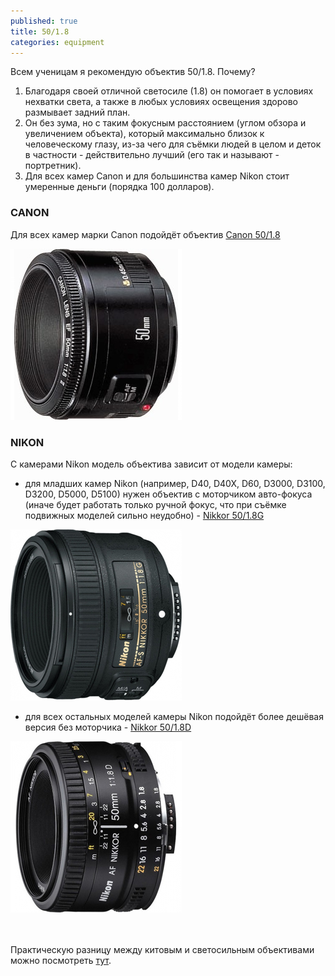 ```yaml
---
published: true
title: 50/1.8
categories: equipment
---
```


Всем ученицам я рекомендую объектив 50/1.8. Почему?

1. Благодаря своей отличной светосиле (1.8) он помогает в условиях нехватки света, а также в любых условиях освещения здорово размывает задний план. 
1. Он без зума, но с таким фокусным расстоянием (углом обзора и увеличением объекта), который максимально близок к человеческому глазу, из-за чего для съёмки людей в целом и деток в частности - действительно лучший (его так и называют - портретник).
1. Для всех камер Canon и для большинства камер Nikon стоит умеренные деньги (порядка 100 долларов).

### CANON

Для всех камер марки Canon подойдёт объектив [Canon 50/1.8](http://hotline.ua/foto-obektivy/canon_ef_50mm_f18_ii/)

![canon50.jpg](/img/canon50.jpg)

### NIKON

С камерами Nikon модель объектива зависит от модели камеры:

- для младших камер Nikon (например, D40, D40X, D60, D3000, D3100, D3200, D5000, D5100) нужен объектив с моторчиком авто-фокуса (иначе будет работать только ручной фокус, что при съёмке подвижных моделей сильно неудобно) - [Nikkor 50/1.8G](http://hotline.ua/foto-obektivy/nikon-af-s-nikkor-50mm-f18g/)

![nikon50g.jpg](/img/nikon50g.jpg)

- для всех остальных моделей камеры Nikon подойдёт более дешёвая версия без моторчика - [Nikkor 50/1.8D](http://hotline.ua/foto-obektivy/nikon_af_nikkor_50mm_f18d/)

![nikon50d.jpg](/img/nikon50d.jpg)


<br><br>
Практическую разницу между китовым и светосильным объективами можно посмотреть [тут](https://picasaweb.google.com/103122489811088570130/185535565018?authkey=Gv1sRgCOzqlMzA56H6Yg&noredirect=1).
